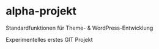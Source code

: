 # alpha-projekt
Standardfunktionen für Theme- &amp; WordPress-Entwicklung

Experimentelles erstes GIT Projekt